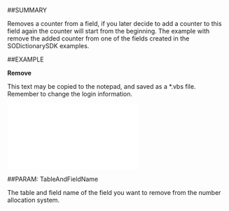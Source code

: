 
##SUMMARY

Removes a counter from a field, if you later decide to add a counter to this field again the counter will start from the beginning. The example with remove the added counter from one of the fields created in the SODictionarySDK examples.


##EXAMPLE

**Remove**

This text may be copied to the notepad, and saved as a *.vbs file. Remember to change the login information.

![](..\..\Examples\vbs\SONumbers.Remove.vbs.txt)


##PARAM: TableAndFieldName

The table and field name of the field you want to remove from the number allocation system.

